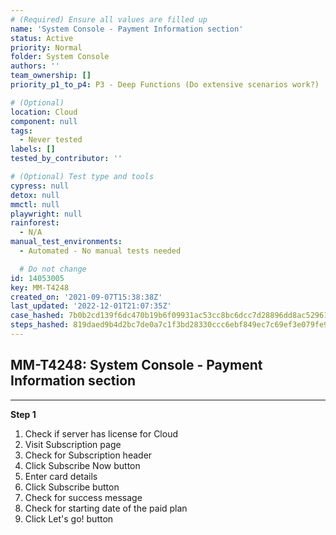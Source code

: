 ```yaml
---
# (Required) Ensure all values are filled up
name: 'System Console - Payment Information section'
status: Active
priority: Normal
folder: System Console
authors: ''
team_ownership: []
priority_p1_to_p4: P3 - Deep Functions (Do extensive scenarios work?)

# (Optional)
location: Cloud
component: null
tags:
  - Never tested
labels: []
tested_by_contributor: ''

# (Optional) Test type and tools
cypress: null
detox: null
mmctl: null
playwright: null
rainforest:
  - N/A
manual_test_environments:
  - Automated - No manual tests needed

  # Do not change
id: 14053005
key: MM-T4248
created_on: '2021-09-07T15:38:38Z'
last_updated: '2022-12-01T21:07:35Z'
case_hashed: 7b0b2cd139f6dc470b19b6f09931ac53cc8bc6dcc7d28896dd8ac5296128e3b0a573925bc2508a4922dbc01a5443051a
steps_hashed: 819daed9b4d2bc7de0a7c1f3bd28330ccc6ebf849ec7c69ef3e079fe970b00eeb7ff4635f9ae398ad86f53fe6af13f69
---
```


<!-- (Auto-generated) Based on frontmatter's "key" and "name" -->

## MM-T4248: System Console - Payment Information section

---

**Step 1**

1. Check if server has license for Cloud
2. Visit Subscription page
3. Check for Subscription header
4. Click Subscribe Now button
5. Enter card details
6. Click Subscribe button
7. Check for success message
8. Check for starting date of the paid plan
9. Click Let's go! button

